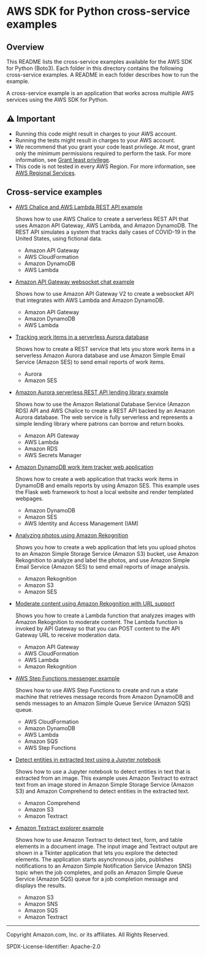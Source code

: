 # AWS SDK for Python cross-service examples 

## Overview

This README lists the cross-service examples available for the AWS SDK for 
Python (Boto3). Each folder in this directory contains the following cross-service 
examples. A README in each folder describes how to run the example.

A cross-service example is an application that works across multiple AWS services 
using the AWS SDK for Python.

## ⚠️ Important
* Running this code might result in charges to your AWS account. 
* Running the tests might result in charges to your AWS account.
* We recommend that you grant your code least privilege. At most, grant only the minimum permissions required to perform the task. For more information, see [Grant least privilege](https://docs.aws.amazon.com/IAM/latest/UserGuide/best-practices.html#grant-least-privilege). 
* This code is not tested in every AWS Region. For more information, see [AWS Regional Services](https://aws.amazon.com/about-aws/global-infrastructure/regional-product-services).

## Cross-service examples

* [AWS Chalice and AWS Lambda REST API example](apigateway_covid-19_tracker/README.md)
    
    Shows how to use AWS Chalice to create a serverless REST API that uses 
    Amazon API Gateway, AWS Lambda, and Amazon DynamoDB. The REST API simulates a 
    system that tracks daily cases of COVID-19 in the United States, using fictional 
    data.

    * Amazon API Gateway
    * AWS CloudFormation
    * Amazon DynamoDB
    * AWS Lambda

* [Amazon API Gateway websocket chat example](apigateway_websocket_chat/README.md)

    Shows how to use Amazon API Gateway V2 to create a websocket API that integrates 
    with AWS Lambda and Amazon DynamoDB.

    * Amazon API Gateway
    * Amazon DynamoDB
    * AWS Lambda

* [Tracking work items in a serverless Aurora database](aurora_item_tracker/README.md)

    Shows how to create a REST service that lets you store work items in a serverless 
    Amazon Aurora database and use Amazon Simple Email Service (Amazon SES) 
    to send email reports of work items.
    
    * Aurora
    * Amazon SES

* [Amazon Aurora serverless REST API lending library example](aurora_rest_lending_library/README.md)

    Shows how to use the Amazon Relational Database Service (Amazon RDS) API and 
    AWS Chalice to create a REST API backed by an Amazon Aurora database. The web 
    service is fully serverless and represents a simple lending library where patrons 
    can borrow and return books.

    * Amazon API Gateway
    * AWS Lambda
    * Amazon RDS
    * AWS Secrets Manager

* [Amazon DynamoDB work item tracker web application](dynamodb_item_tracker/README.md)

    Shows how to create a web application that tracks work items in DynamoDB and emails 
    reports by using Amazon SES. This example uses the 
    Flask web framework to host a local website and render templated webpages.

    * Amazon DynamoDB
    * Amazon SES
    * AWS Identity and Access Management (IAM)

* [Analyzing photos using Amazon Rekognition](photo_analyzer/README.md)

    Shows you how to create a web application that lets you upload photos to an 
    Amazon Simple Storage Service (Amazon S3) bucket, use Amazon Rekognition to analyze 
    and label the photos, and use Amazon Simple Email Service (Amazon SES) to send 
    email reports of image analysis.  

    * Amazon Rekognition
    * Amazon S3
    * Amazon SES

* [Moderate content using Amazon Rekognition with URL support](rekognition_content_moderation/README.md)

    Shows you how to create a Lambda function that analyzes images with Amazon 
    Rekognition to moderate content. The Lambda function is invoked by API Gateway
    so that you can POST content to the API Gateway URL to receive moderation data.
    
    * Amazon API Gateway
    * AWS CloudFormation
    * AWS Lambda
    * Amazon Rekognition

* [AWS Step Functions messenger example](stepfunctions_messenger/README.md)

    Shows how to use AWS Step Functions to create and run a state machine that 
    retrieves message records from Amazon DynamoDB and sends messages to an 
    Amazon Simple Queue Service (Amazon SQS) queue.

    * AWS CloudFormation
    * Amazon DynamoDB
    * AWS Lambda
    * Amazon SQS
    * AWS Step Functions

* [Detect entities in extracted text using a Jupyter notebook](textract_comprehend_notebook/README.md)

    Shows how to use a Jupyter notebook to detect entities in text that is extracted 
    from an image. This example uses Amazon Textract to extract text from an image 
    stored in Amazon Simple Storage Service (Amazon S3) and Amazon Comprehend to detect 
    entities in the extracted text.
    
    * Amazon Comprehend
    * Amazon S3
    * Amazon Textract 

* [Amazon Textract explorer example](textract_explorer/README.md)

    Shows how to use Amazon Textract to detect text, form, and table elements in a 
    document image. The input image and Textract output are shown in a Tkinter 
    application that lets you explore the detected elements. The application starts
    asynchronous jobs, publishes notifications to an Amazon Simple Notification 
    Service (Amazon SNS) topic when the job completes, and polls an Amazon Simple 
    Queue Service (Amazon SQS) queue for a job completion message and displays the 
    results. 

    * Amazon S3
    * Amazon SNS
    * Amazon SQS    
    * Amazon Textract

---
Copyright Amazon.com, Inc. or its affiliates. All Rights Reserved.

SPDX-License-Identifier: Apache-2.0